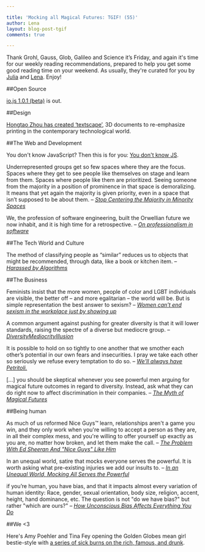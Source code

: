 ```yaml
---

title: 'Mocking all Magical Futures: TGIF! (55)'
author: Lena
layout: blog-post-tgif
comments: true

---
```



Thank Grohl, Gauss, Glob, Galileo and Science it’s Friday, and again it's time for our weekly reading recommendations, prepared to help you get some good reading time on your weekend. As usually, they're curated for you by [Julia](http://twitter.com/juschm) and [Lena](http://twitter.com/lrnrd). Enjoy!

##Open Source

[io.js 1.0.1 (beta)](https://iojs.org/) is out.

##Design

[Hongtao Zhou has created ‘textscape’](http://www.designboom.com/art/hongtao-zhou-3d-printed-textscape-extruded-typography-01-13-2015/), 3D documents to re-emphasize printing in the contemporary technological world.


##The Web and Development

You don't know JavaScript? Then this is for you: [You don't know JS](https://github.com/getify/You-Dont-Know-JS/blob/master/up%20&%20going/ch1.md#chapter-1-into-programming).

>
Underrepresented groups get so few spaces where they are the focus. Spaces where they get to see people like themselves on stage and learn from them. Spaces where people like them are prioritized. Seeing someone from the majority in a position of prominence in that space is demoralizing. It means that yet again the majority is given priority, even in a space that isn’t supposed to be about them. –
<cite>[Stop Centering the Majority in Minority Spaces](http://juliepagano.com/blog/2015/01/11/stop-centering-the-majority-in-minority-spaces/)</cite>

>
We, the profession of software engineering, built the Orwellian future we now inhabit, and it is high time for a retrospective. –
<cite>[On professionalism in software](http://jakewins.com/p/professionalism/)</cite>

##The Tech World and Culture

>
The method of classifying people as “similar” reduces us to objects that might be recommended, through data, like a book or kitchen item. –
<cite>[Harassed by Algorithms](https://medium.com/message/harassed-by-algorithms-f2b8229488df)</cite>

##The Business

>
Feminists insist that the more women, people of color and LGBT individuals are visible, the better off – and more egalitarian – the world will be. But is simple representation the best answer to sexism? –
<cite>[Women can't end sexism in the workplace just by showing up](http://www.theguardian.com/commentisfree/2015/jan/12/women-end-sexism-workplace-just-show-up)</cite>

>
A common argument against pushing for greater diversity is that it will lower standards, raising the spectre of a diverse but mediocre group. –
<cite>[DiversityMediocrityIllusion](http://martinfowler.com/bliki/DiversityMediocrityIllusion.html)</cite>

>
It is possible to hold on so tightly to one another that we smother each other’s potential in our own fears and insecurities. I pray we take each other so seriously we refuse every temptation to do so. –
<cite>[We'll always have Petritoli.](http://adambrault.com/2012/06/24/well-always-have-petritoli)</cite>

>
[…] you should be skeptical whenever you see powerful men arguing for magical future outcomes in regard to diversity. Instead, ask what they can do right now to affect discrimination in their companies. –
<cite>[The Myth of Magical Futures](http://www.katelosse.tv/latest/2014/9/12/magical-futures)</cite>

##Being human

>
As much of us reformed Nice Guys™ learn, relationships aren't a game you win, and they only work when you're willing to accept a person as they are, in all their complex mess, and you're willing to offer yourself up exactly as you are, no matter how broken, and let them make the call. –
<cite>[The Problem With Ed Sheeran And "Nice Guys" Like Him](http://pitchfork.com/thepitch/624-the-problem-with-ed-sheeran-and-nice-guys-like-him/)</cite>

>
In an unequal world, satire that mocks everyone serves the powerful. It is worth asking what pre-existing injuries we add our insults to. –
<cite>[In an Unequal World, Mocking All Serves the Powerful](http://www.nytimes.com/roomfordebate/2015/01/10/when-satire-cuts-both-ways/in-unequal-an-world-mocking-all-serves-the-powerful)</cite>

>
if you’re human, you have bias, and that it impacts almost every variation of human identity: Race, gender, sexual orientation, body size, religion, accent, height, hand dominance, etc. The question is not "do we have bias?" but rather "which are ours?" –
<cite>[How Unconscious Bias Affects Everything You Do](http://www.fastcompany.com/3037359/strong-female-lead/how-unconscious-bias-affects-everything-you-do)</cite>

##We <3

Here's Amy Poehler and Tina Fey opening the Golden Globes mean girl bestie-style with [a series of sick burns on the rich, famous, and drunk](http://jezebel.com/tina-fey-amy-poehler-burn-the-fuck-outta-bill-cosby-a-1678881452).
